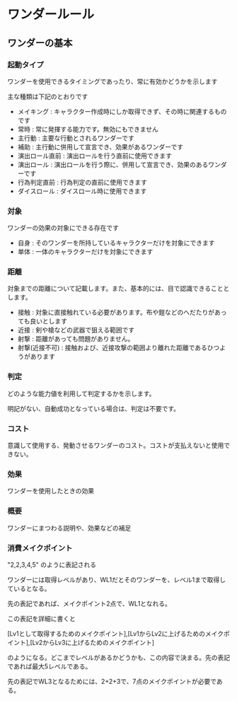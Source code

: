 # ワンダールール

## ワンダーの基本

### 起動タイプ

ワンダーを使用できるタイミングであったり、常に有効かどうかを示します

主な種類は下記のとおりです

- メイキング : キャラクター作成時にしか取得できず、その時に関連するものです
- 常時 : 常に発揮する能力です。無効にもできません
- 主行動 : 主要な行動とされるワンダーです
- 補助 : 主行動に併用して宣言でき、効果があるワンダーです
- 演出ロール直前 : 演出ロールを行う直前に使用できます
- 演出ロール : 演出ロールを行う際に、併用して宣言でき、効果のあるワンダーです
- 行為判定直前 : 行為判定の直前に使用できます
- ダイスロール : ダイスロール時に使用できます

### 対象

ワンダーの効果の対象にできる存在です

- 自身 : そのワンダーを所持しているキャラクターだけを対象にできます
- 単体 : 一体のキャラクターだけを対象にできます

### 距離

対象までの距離について記載します。また、基本的には、目で認識できることとします。

- 接触 : 対象に直接触れている必要があります。布や鎧などのへだたりがあっても良いとします
- 近接 : 剣や槍などの武器で狙える範囲です
- 射撃 : 距離があっても問題がありません。
- 射撃(近接不可) : 接触および、近接攻撃の範囲より離れた距離であるひつようがあります

### 判定

どのような能力値を利用して判定するかを示します。

明記がない、自動成功となっている場合は、判定は不要です。

### コスト

意識して使用する、発動させるワンダーのコスト。コストが支払えないと使用できない。

### 効果

ワンダーを使用したときの効果

### 概要

ワンダーにまつわる説明や、効果などの補足

### 消費メイクポイント

"2,2,3,4,5" のように表記される

ワンダーには取得レベルがあり、WL1だとそのワンダーを、レベル1まで取得しているとなる。

先の表記であれば、メイクポイント2点で、WL1となれる。

この表記を詳細に書くと

\[Lv1として取得するためのメイクポイント\],\[Lv1からLv2に上げるためのメイクポイント\],\[Lv2からLv3に上げるためのメイクポイント\]

のようになる。どこまでレベルがあるかどうかも、この内容で決まる。先の表記であれば最大5レベルである。

先の表記でWL3となるためには、2+2+3で、7点のメイクポイントが必要である。
